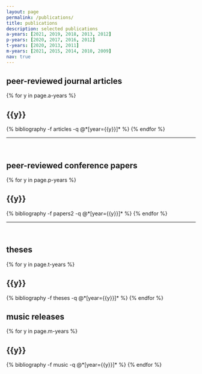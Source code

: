 ```yaml
---
layout: page
permalink: /publications/
title: publications
description: selected publications
a-years: [2021, 2019, 2018, 2013, 2012]
p-years: [2020, 2017, 2016, 2012]
t-years: [2020, 2013, 2011]
m-years: [2021, 2015, 2014, 2010, 2009]
nav: true
---
```


## peer-reviewed journal articles

<div class="publications">

{% for y in page.a-years %}
  <h2 class="year">{{y}}</h2>
  {% bibliography -f articles -q @*[year={{y}}]* %}
{% endfor %}

</div>

___

<br>

## peer-reviewed conference papers

<div class="publications">

{% for y in page.p-years %}
  <h2 class="year">{{y}}</h2>
  {% bibliography -f papers2 -q @*[year={{y}}]* %}
{% endfor %}

</div>

___

<br>

## theses

<div class="publications">

{% for y in page.t-years %}
  <h2 class="year">{{y}}</h2>
  {% bibliography -f theses -q @*[year={{y}}]* %}
{% endfor %}

</div>

## music releases

<div class="publications">

{% for y in page.m-years %}
  <h2 class="year">{{y}}</h2>
  {% bibliography -f music -q @*[year={{y}}]* %}
{% endfor %}

</div>


